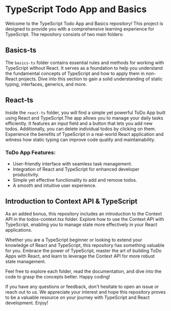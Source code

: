 # TypeScript Todo App and Basics

Welcome to the TypeScript Todo App and Basics repository! This project is designed to provide you with a comprehensive learning experience for TypeScript. 
The repository consists of two main folders:

## Basics-ts

The `basics-ts` folder contains essential rules and methods for working with TypeScript without React. It serves as a foundation to help you understand
the fundamental concepts of TypeScript and how to apply them in non-React projects. Dive into this section to gain a solid understanding of static typing, 
interfaces, generics, and more.

## React-ts

Inside the `react-ts` folder, you will find a simple yet powerful ToDo App built using React and TypeScript.The app allows you to manage your daily tasks 
efficiently. It features an input field and a button that lets you add new todos. Additionally, you can delete individual todos by clicking on them. 
Experience the benefits of TypeScript in a real-world React application and witness how static typing can improve code quality and maintainability.

### ToDo App Features:
- User-friendly interface with seamless task management.
- Integration of React and TypeScript for enhanced developer productivity.
- Simple yet effective functionality to add and remove todos.
- A smooth and intuitive user experience.

## Introduction to Context API & TypeScript

As an added bonus, this repository includes an introduction to the Context API in the todos-context.tsx folder. Explore how to use the Context API with TypeScript,
enabling you to manage state more effectively in your React applications.

Whether you are a TypeScript beginner or looking to extend your knowledge of React and TypeScript, this repository has something valuable for you. 
Embrace the power of TypeScript, master the art of building ToDo Apps with React, and learn to leverage the Context API for more robust state management.

Feel free to explore each folder, read the documentation, and dive into the code to grasp the concepts better. Happy coding!

If you have any questions or feedback, don't hesitate to open an issue or reach out to us. We appreciate your interest and hope this repository proves to
be a valuable resource on your journey with TypeScript and React development. Enjoy!
